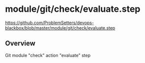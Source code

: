 # module/git/check/evaluate.step

https://github.com/ProblemSetters/devops-blackbox/blob/master/module/git/check/evaluate.step

## Overview

Git module "check" action "evaluate" step




